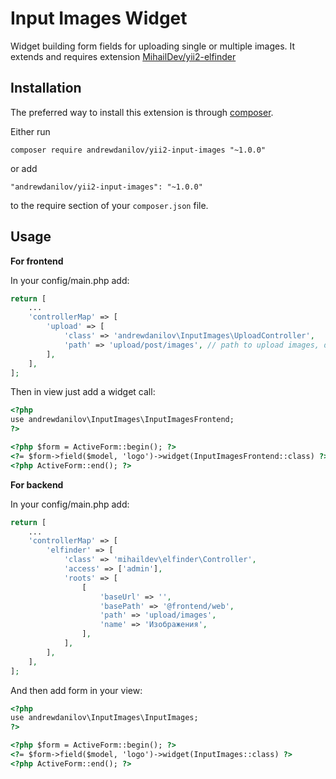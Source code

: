 Input Images Widget
===========
Widget building form fields for uploading single or multiple images. It extends and requires extension [MihailDev/yii2-elfinder](https://github.com/MihailDev/yii2-elfinder)

Installation
------------

The preferred way to install this extension is through [composer](http://getcomposer.org/download/).

Either run

```
composer require andrewdanilov/yii2-input-images "~1.0.0"
```

or add

```
"andrewdanilov/yii2-input-images": "~1.0.0"
```

to the require section of your `composer.json` file.


Usage
-----

__For frontend__

In your config/main.php add:

```php
return [
	...
	'controllerMap' => [
		'upload' => [
			'class' => 'andrewdanilov\InputImages\UploadController',
			'path' => 'upload/post/images', // path to upload images, default is 'upload/images'
		],
	],
];
```

Then in view just add a widget call:

```html
<?php
use andrewdanilov\InputImages\InputImagesFrontend;
?>

<?php $form = ActiveForm::begin(); ?>                              
<?= $form->field($model, 'logo')->widget(InputImagesFrontend::class) ?>
<?php ActiveForm::end(); ?>
```

__For backend__

In your config/main.php add:

```php
return [
	...
	'controllerMap' => [
		'elfinder' => [
			'class' => 'mihaildev\elfinder\Controller',
			'access' => ['admin'],
			'roots' => [
				[
					'baseUrl' => '',
					'basePath' => '@frontend/web',
					'path' => 'upload/images',
					'name' => 'Изображения',
				],
			],
		],
	],
];
```

And then add form in your view:

```html
<?php
use andrewdanilov\InputImages\InputImages;
?>

<?php $form = ActiveForm::begin(); ?>
<?= $form->field($model, 'logo')->widget(InputImages::class) ?>
<?php ActiveForm::end(); ?>
```
